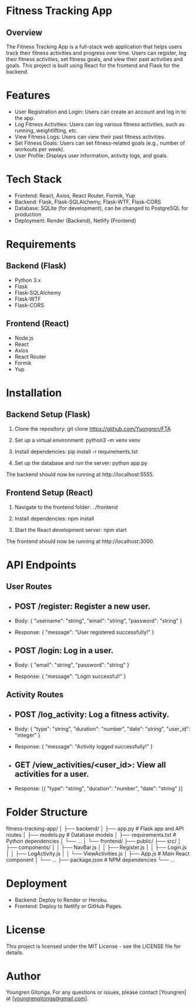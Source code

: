 # Fitness Tracking App

## Overview
The Fitness Tracking App is a full-stack web application that helps users track their fitness activities and progress over time. Users can register, log their fitness activities, set fitness goals, and view their past activities and goals. This project is built using React for the frontend and Flask for the backend.

# Features
 * User Registration and Login: Users can create an account and log in to the app.
 * Log Fitness Activities: Users can log various fitness activities, such as running, weightlifting, etc.
 * View Fitness Logs: Users can view their past fitness activities.
 * Set Fitness Goals: Users can set fitness-related goals (e.g., number of workouts per week).
 * User Profile: Displays user information, activity logs, and goals.

# Tech Stack
 * Frontend: React, Axios, React Router, Formik, Yup
 * Backend: Flask, Flask-SQLAlchemy, Flask-WTF, Flask-CORS
 * Database: SQLite (for development), can be changed to PostgreSQL for production
 * Deployment: Render (Backend), Netlify (Frontend)

# Requirements
## Backend (Flask)
 * Python 3.x
 * Flask
 * Flask-SQLAlchemy
 * Flask-WTF
 * Flask-CORS

## Frontend (React)
 * Node.js
 * React
 * Axios
 * React Router
 * Formik
 * Yup

# Installation
## Backend Setup (Flask)

1. Clone the repository:  git clone https://github.com/Yuongren/FTA

2. Set up a virtual environment: python3 -m venv venv

3. Install dependencies: pip install -r requirements.txt

4. Set up the database and run the server: python app.py

The backend should now be running at http://localhost:5555.

## Frontend Setup (React)

1. Navigate to the frontend folder: ../frontend

2. Install dependencies: npm install

3. Start the React development server: npm start

The frontend should now be running at http://localhost:3000.

# API Endpoints

## User Routes

 * ## POST /register: Register a new user.

 * Body: { "username": "string", "email": "string", "password": "string" }
 * Response: { "message": "User registered successfully!" }

 * ## POST /login: Log in a user.

 * Body: { "email": "string", "password": "string" }
 * Response: { "message": "Login successful!" }

 ## Activity Routes

 * ## POST /log_activity: Log a fitness activity.

 * Body: { "type": "string", "duration": "number", "date": "string", "user_id": "integer" }
 * Response: { "message": "Activity logged successfully!" }

 * ## GET /view_activities/<user_id>: View all activities for a user.

 * Response: [{ "type": "string", "duration": "number", "date": "string" }]

# Folder Structure

fitness-tracking-app/
│
├── backend/
│   ├── app.py              # Flask app and API routes
│   ├── models.py           # Database models
│   ├── requirements.txt    # Python dependencies
│   └── ...
│
└── frontend/
    ├── public/
    ├── src/
    │   ├── components/
    │   │   ├── NavBar.js
    │   │   ├── Register.js
    │   │   ├── Login.js
    │   │   ├── LogActivity.js
    │   │   └── ViewActivities.js
    │   ├── App.js           # Main React component
    │   └── ...
    ├── package.json         # NPM dependencies
    └── ... 

# Deployment

 * Backend: Deploy to Render or Heroku.
 * Frontend: Deploy to Netlify or GitHub Pages.

# License
This project is licensed under the MIT License - see the LICENSE file for details.

# Author
Youngren Gitonga. For any questions or issues, please contact [Youngren] at [youngrengitonga@gmail.com].
